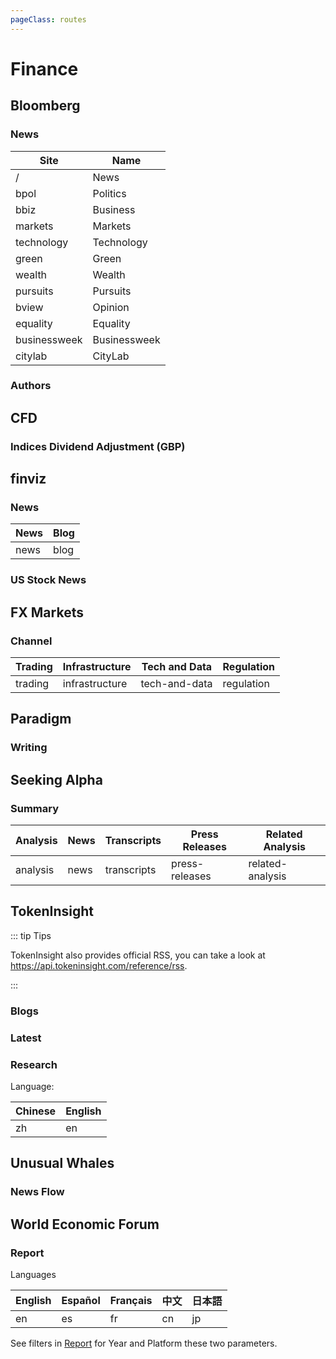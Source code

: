 ```yaml
---
pageClass: routes
---
```


# Finance

## Bloomberg

### News

<RouteEn author="bigfei" example="/bloomberg" path="/bloomberg/:site?" :paramsDesc="['Site, see below, News by default']" anticrawler="1">

| Site | Name |
| ---- | ---- |
| / | News |
| bpol | Politics |
| bbiz | Business |
| markets | Markets |
| technology | Technology |
| green | Green |
| wealth | Wealth |
| pursuits | Pursuits |
| bview | Opinion |
| equality | Equality |
| businessweek | Businessweek |
| citylab | CityLab |

</RouteEn>

### Authors

<RouteEn author="josh" example="/bloomberg/authors/ARbTQlRLRjE/matthew-s-levine" path="/bloomberg/authors/:id/:slug" :paramsDesc="['Author ID, can be found in URL', 'Author Slug, can be found in URL']" anticrawler="1" radar="1"/>

## CFD

### Indices Dividend Adjustment (GBP)

<RouteEn author="HenryQW" example="/cfd/div_gbp" path="/cfd/div_gbp" />

## finviz

### News

<RouteEn author="nczitzk" example="/finviz" path="/finviz/:category?" :paramsDesc="['Category, see below, News by default']">

| News | Blog |
| ---- | ---- |
| news | blog |

</RouteEn>

### US Stock News

<RouteEn author="HenryQW" example="/finviz/news/AAPL" path="/finviz/news/:ticker" :paramsDesc="['The stock ticker']"/>

## FX Markets

### Channel

<RouteEn author="mikkkee" example="/fx-markets/trading" path="/fx-markets/:channel" :paramsDesc="['channel, can be found in the navi bar links at the home page']">

| Trading | Infrastructure | Tech and Data | Regulation |
| ------- | -------------- | ------------- | ---------- |
| trading | infrastructure | tech-and-data | regulation |

</RouteEn>

## Paradigm

### Writing

<RouteEn author="Fatpandac" example="/paradigm/writing" path="/paradigm/writing" />

## Seeking Alpha

### Summary

<RouteEn author="TonyRL" example="/seekingalpha/TSM/transcripts" path="/seekingalpha/:symbol/:category?" :paramsDesc="['Stock symbol', 'Category, see below, `news` by default']" radar="1" rssbud="1">

| Analysis | News | Transcripts | Press Releases | Related Analysis |
| ------- | ------- | -------- | ---- | ------ |
| analysis | news | transcripts | press-releases | related-analysis |

</RouteEn>

## TokenInsight

::: tip Tips

TokenInsight also provides official RSS, you can take a look at <https://api.tokeninsight.com/reference/rss>.

:::

### Blogs

<RouteEn author="fuergaosi233" example="/tokeninsight/blog/en" path="/tokeninsight/blog/:lang?" :paramsDesc="['Language, see below, Chinese by default']" />

### Latest

<RouteEn author="fuergaosi233" example="/tokeninsight/bulletin/en" path="/tokeninsight/bulletin/:lang?" :paramsDesc="['Language, see below, Chinese by default']" />

### Research

<RouteEn author="fuergaosi233" example="/tokeninsight/report/en" path="/tokeninsight/report/:lang?" :paramsDesc="['Language, see below, Chinese by default']">

Language:

| Chinese | English |
| ------- | ------- |
| zh      | en      |

</RouteEn>

## Unusual Whales

### News Flow

<RouteEn author="TonyRL" example="/unusualwhales/news" path="/unusualwhales/news" radar="1" rssbud="1" />

## World Economic Forum

### Report

<RouteEn author="nczitzk" example="/weforum/report" path="/weforum/report/:lang?/:year?/:platform?" :paramsDesc="['Language, see below, `en` by default', 'Year, filter by year, all by default', 'Platform, filter by platform, all by default']">

Languages

| English | Español | Français | 中文 | 日本語 |
| ------- | ------- | -------- | ---- | ------ |
| en      | es      | fr       | cn   | jp     |

See filters in [Report](https://www.weforum.org/reports) for Year and Platform these two parameters.

</RouteEn>
